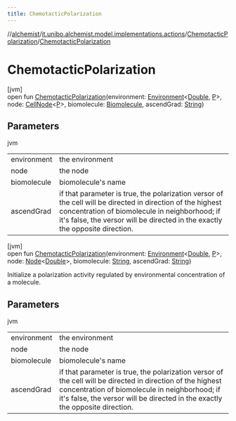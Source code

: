 ```yaml
---
title: ChemotacticPolarization
---
```

//[alchemist](../../../index.html)/[it.unibo.alchemist.model.implementations.actions](../index.html)/[ChemotacticPolarization](index.html)/[ChemotacticPolarization](-chemotactic-polarization.html)



# ChemotacticPolarization



[jvm]\
open fun [ChemotacticPolarization](-chemotactic-polarization.html)(environment: [Environment](../../it.unibo.alchemist.model.interfaces/-environment/index.html)<[Double](https://docs.oracle.com/javase/8/docs/api/java/lang/Double.html), [P](../../it.unibo.alchemist.model.implementations.layers/-biomol-gradient-layer/index.html)>, node: [CellNode](../../it.unibo.alchemist.model.interfaces/-cell-node/index.html)<[P](../../it.unibo.alchemist.model.implementations.layers/-biomol-gradient-layer/index.html)>, biomolecule: [Biomolecule](../../it.unibo.alchemist.model.implementations.molecules/-biomolecule/index.html), ascendGrad: [String](https://docs.oracle.com/javase/8/docs/api/java/lang/String.html))



## Parameters


jvm

| | |
|---|---|
| environment | the environment |
| node | the node |
| biomolecule | biomolecule's name |
| ascendGrad | if that parameter is true, the polarization versor of the cell will be directed in direction of the highest concentration of biomolecule in neighborhood; if it's false, the versor will be directed in the exactly the opposite direction. |





[jvm]\
open fun [ChemotacticPolarization](-chemotactic-polarization.html)(environment: [Environment](../../it.unibo.alchemist.model.interfaces/-environment/index.html)<[Double](https://docs.oracle.com/javase/8/docs/api/java/lang/Double.html), [P](../../it.unibo.alchemist.model.implementations.layers/-biomol-gradient-layer/index.html)>, node: [Node](../../it.unibo.alchemist.model.interfaces/-node/index.html)<[Double](https://docs.oracle.com/javase/8/docs/api/java/lang/Double.html)>, biomolecule: [String](https://docs.oracle.com/javase/8/docs/api/java/lang/String.html), ascendGrad: [String](https://docs.oracle.com/javase/8/docs/api/java/lang/String.html))



Initialize a polarization activity regulated by environmental concentration of a molecule.



## Parameters


jvm

| | |
|---|---|
| environment | the environment |
| node | the node |
| biomolecule | biomolecule's name |
| ascendGrad | if that parameter is true, the polarization versor of the cell will be directed in direction of the highest concentration of biomolecule in neighborhood; if it's false, the versor will be directed in the exactly the opposite direction. |




